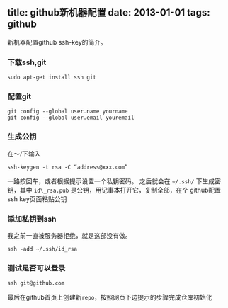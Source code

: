 title: github新机器配置
date: 2013-01-01
tags: github
---

新机器配置github ssh-key的简介。

<!--more-->

### 下载ssh,git

    sudo apt-get install ssh git

### 配置git

    git config --global user.name yourname
    git config --global user.email youremail


### 生成公钥
在～/下输入

    ssh-keygen -t rsa -C “address@xxx.com”

一路按回车，或者根据提示设置一个私钥密码。
之后就会在 `~/.ssh/` 下生成密钥，其中 `id\_rsa.pub` 是公钥，用记事本打开它，复制全部，在个
github配置ssh key页面粘贴公钥

### 添加私钥到ssh
我之前一直被服务器拒绝，就是这部没有做。

    ssh -add ~/.ssh/id_rsa

### 测试是否可以登录

    ssh git@github.com

最后在github首页上创建新`repo`，按照网页下边提示的步骤完成仓库初始化
